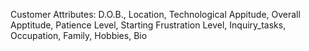 Customer Attributes:
D.O.B.,
Location,
Technological Appitude,
Overall Apptitude,
Patience Level,
Starting Frustration Level,
Inquiry_tasks,
Occupation,
Family,
Hobbies,
Bio


